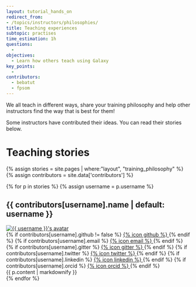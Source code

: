 ```yaml
---
layout: tutorial_hands_on
redirect_from:
- /topics/instructors/philosophies/
title: Teaching experiences
subtopic: practises
time_estimation: 1h
questions:
  -
objectives:
  - Learn how others teach using Galaxy
key_points:
  -
contributors:
  - bebatut
  - fpsom
---
```


We all teach in different ways, share your training philosophy and help other instructors find the way that is best for them!

Some instructors have contributed their ideas. You can read their stories below.

# Teaching stories

{% assign stories = site.pages | where:"layout", "training_philosophy" %}
{% assign contributors = site.data['contributors'] %}

{% for p in stories %}
    {% assign username = p.username %}
<div id="{{ username }}">
    <h2>{{ contributors[username].name | default: username }}</h2>
    <div class="hall-of-fame-hero">
        <a href="{{ site.baseurl }}/hall-of-fame/{{ username }}/" class="thumbnail">
            <img src="https://avatars.githubusercontent.com/{{ username }}" alt="{{ username }}'s avatar">
        </a>
        <div class="contact-items">
            {% if contributors[username].github != false %}
                <a title="GitHub" href="https://github.com/{{ username }}">
                    {% icon github %}
                </a>
            {% endif %}
            {% if contributors[username].email %}
                <a title="E-mail" href="mailto:{{ contributors[username].email }}">
                    {% icon email %}
                </a>
            {% endif %}
            {% if contributors[username].gitter %}
                <a title="Gitter" href="https://gitter.im/{{ contributors[username].gitter }}">
                    {% icon gitter %}
                </a>
            {% endif %}
            {% if contributors[username].twitter %}
                <a title="Twitter" href="https://twitter.com/{{ contributors[username].twitter }}">
                    {% icon twitter %}
                </a>
            {% endif %}
            {% if contributors[username].linkedin %}
                <a title="LinkedIn" href="https://www.linkedin.com/in/{{ contributors[username].linkedin }}">
                    {% icon linkedin %}
                </a>
            {% endif %}
            {% if contributors[username].orcid %}
                <a title="ORCID" href="https://orcid.org/{{ contributors[username].orcid }}">
                    {% icon orcid %}
                </a>
            {% endif %}
        </div>
    </div>
    {{ p.content | markdownify }}
</div>
{% endfor %}